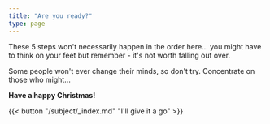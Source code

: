 ```yaml
---
title: "Are you ready?"
type: page
---
```


These 5 steps won't necessarily happen in the order here... you might have to think on your feet but remember - it's not worth falling out over.

Some people won't ever change their minds, so don't try. Concentrate on those who might...

**Have a happy Christmas!**

{{< button "/subject/_index.md" "I'll give it a go" >}}

